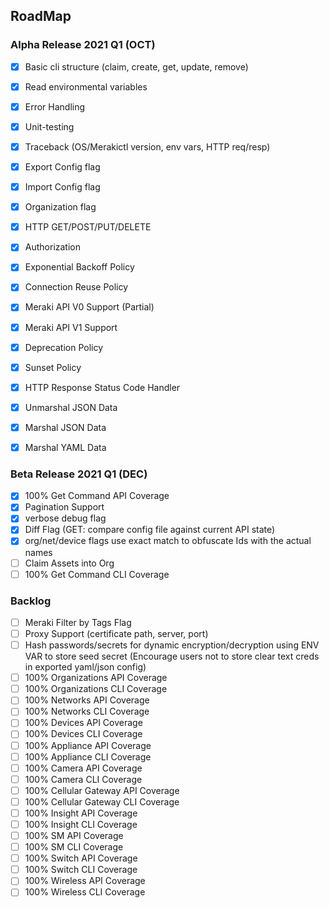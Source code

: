 ## RoadMap

### Alpha Release 2021 Q1 (OCT)
- [x] Basic cli structure (claim, create, get, update, remove)
- [x] Read environmental variables
- [x] Error Handling
- [x] Unit-testing

- [x] Traceback (OS/Merakictl version, env vars, HTTP req/resp)
- [x] Export Config flag
- [x] Import Config flag
- [x] Organization flag

- [x] HTTP GET/POST/PUT/DELETE 
- [x] Authorization
- [x] Exponential Backoff Policy
- [x] Connection Reuse Policy
- [x] Meraki API V0 Support (Partial)
- [x] Meraki API V1 Support
- [x] Deprecation Policy
- [x] Sunset Policy
- [x] HTTP Response Status Code Handler
- [x] Unmarshal JSON Data
- [x] Marshal JSON Data
- [x] Marshal YAML Data

### Beta Release 2021 Q1 (DEC)
- [x] 100% Get Command API Coverage
- [x] Pagination Support
- [x] verbose debug flag
- [x] Diff Flag (GET: compare config file against current API state)
- [x] org/net/device flags use exact match to obfuscate Ids with the actual names
- [ ] Claim Assets into Org
- [ ] 100% Get Command CLI Coverage

### Backlog
- [ ] Meraki Filter by Tags Flag 
- [ ] Proxy Support (certificate path, server, port)
- [ ] Hash passwords/secrets for dynamic encryption/decryption using ENV VAR to store seed secret (Encourage users not to store clear text creds in exported yaml/json config)
- [ ] 100% Organizations API Coverage
- [ ] 100% Organizations CLI Coverage
- [ ] 100% Networks API Coverage
- [ ] 100% Networks CLI Coverage
- [ ] 100% Devices API Coverage
- [ ] 100% Devices CLI Coverage
- [ ] 100% Appliance API Coverage
- [ ] 100% Appliance CLI Coverage
- [ ] 100% Camera API Coverage
- [ ] 100% Camera CLI Coverage
- [ ] 100% Cellular Gateway API Coverage
- [ ] 100% Cellular Gateway CLI Coverage
- [ ] 100% Insight API Coverage
- [ ] 100% Insight CLI Coverage
- [ ] 100% SM API Coverage
- [ ] 100% SM CLI Coverage
- [ ] 100% Switch API Coverage
- [ ] 100% Switch CLI Coverage
- [ ] 100% Wireless API Coverage
- [ ] 100% Wireless CLI Coverage